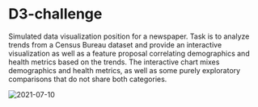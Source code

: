 # D3-challenge
Simulated data visualization position for a newspaper. Task is to analyze trends from a Census Bureau dataset and provide an interactive visualization as well as a feature proposal correlating demographics and health metrics based on the trends. The interactive chart mixes demographics and health metrics, as well as some purely exploratory comparisons that do not share both categories.

![2021-07-10](https://user-images.githubusercontent.com/44123311/125180735-7d724080-e1b2-11eb-8282-f3a88ca3e1c8.png)
 
